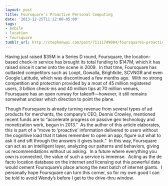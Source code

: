 ```yaml
---
layout: post
title: Foursquare’s Proactive Personal Computing
date: '2013-12-25T11:12:00-05:00'
tags:
- mobile
- location
- foursquare
tumblr_url: http://stephenwai.com/post/71111749004/foursquares-proactive-personal-computing
---
```

Having just raised $35M in a Series D round, Foursquare, the location-based check-in service has brought its total funding to $147M, which it has raised since it came onto the scene in 2009.  In that time, Foursquare has outlasted competitors such as Loopt, Gowalla, Brightkite, SCVNGR and even Google Latitude, which was discontinued a few months ago.  With no strong competition and protection provided by a moat of 45 million registered users, 3 billion check-ins and 40 million tips at 70 million venues, Foursquare has an open runway for takeoff—however, it still remains somewhat unclear which direction to point the plane.

Though Foursquare is already turning revenue from several types of ad products for merchants, the company’s CEO, Dennis Crowley, mentioned recent funds are to “accelerate progress on passive geo technology and monetization work, begun in 2013.”  As the author of this article elaborates, this is part of a “move to ‘proactive’ information delivered to users without the cognitive load that it takes remember to open an app, figure out what to ask it and sift through the answers it gives back.”  In this way, Foursquare can act as an intelligent layer, analyzing our patterns and behaviors, giving us recommendations without us asking.  In a future where everything you own is connected, the value of such a service is immense.  Acting as the de facto location database on the internet and licensing out this powerful data would cement Foursquare’s place among the next batch of internet giants.  I personally hope Foursquare can turn this corner, so for my own good I can be told to avoid Wendy’s before I get to the drive-thru window.
